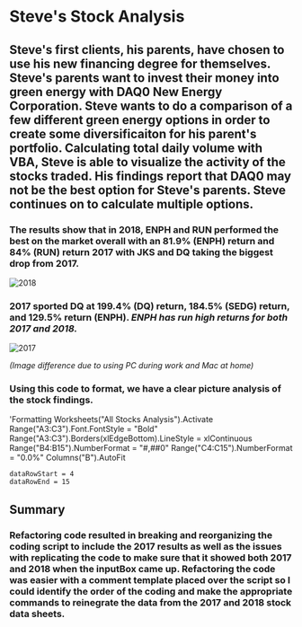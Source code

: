 # Steve's Stock Analysis
## Steve's first clients, his parents, have chosen to use his new financing degree for themselves. Steve's parents want to invest their money into green energy with DAQ0 New Energy Corporation. Steve wants to do a comparison of a few different green energy options in order to create some diversificaiton for his parent's portfolio. Calculating total daily volume with VBA, Steve is able to visualize the activity of the stocks traded. His findings report that DAQ0 may not be the best option for Steve's parents. Steve continues on to calculate multiple options. 
### The results show that in 2018, ENPH and RUN performed the best on the market overall with an 81.9% (ENPH) return and 84% (RUN) return 2017 with JKS and DQ taking the biggest drop from 2017.
![2018](https://user-images.githubusercontent.com/117100491/207067237-90a72904-15d2-42fa-ad08-3f718551ad27.PNG)

### 2017 sported DQ at 199.4% (DQ) return, 184.5% (SEDG) return, and 129.5% return (ENPH). *ENPH has run high returns for both 2017 and 2018.*

![2017](https://user-images.githubusercontent.com/117100491/207066975-fa271076-3d9d-4a64-ae9b-3df61a6bc617.PNG)

*(Image difference due to using PC during work and Mac at home)*
 
 ### Using this code to format, we have a clear picture analysis of the stock findings.
 'Formatting
    Worksheets("All Stocks Analysis").Activate
    Range("A3:C3").Font.FontStyle = "Bold"
    Range("A3:C3").Borders(xlEdgeBottom).LineStyle = xlContinuous
    Range("B4:B15").NumberFormat = "#,##0"
    Range("C4:C15").NumberFormat = "0.0%"
    Columns("B").AutoFit

    dataRowStart = 4
    dataRowEnd = 15
## Summary
### Refactoring code resulted in breaking and reorganizing the coding script to include the 2017 results as well as the issues with replicating the code to make sure that it showed both 2017 and 2018 when the inputBox came up. Refactoring the code was easier with a comment template placed over the script so I could identify the order of the coding and make the appropriate commands to reinegrate the data from the 2017 and 2018 stock data sheets.  
